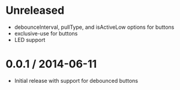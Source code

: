 Unreleased
==========

  * debounceInterval, pullType, and isActiveLow options for buttons
  * exclusive-use for buttons
  * LED support

0.0.1 / 2014-06-11
==================

  * Initial release with support for debounced buttons

